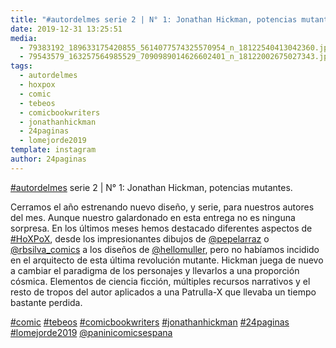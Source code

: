 ```yaml
---
title: "#autordelmes serie 2 | N° 1: Jonathan Hickman, potencias mutantes"
date: 2019-12-31 13:25:51
media: 
  - 79383192_189633175420855_5614077574325570954_n_18122540413042360.jpg
  - 79543579_163257564985529_7090989014626602401_n_18122002675027343.jpg
tags: 
  - autordelmes
  - hoxpox
  - comic
  - tebeos
  - comicbookwriters
  - jonathanhickman
  - 24paginas
  - lomejorde2019
template: instagram
author: 24paginas
---
```


[#autordelmes](/tags/autordelmes) serie 2 | N° 1: Jonathan Hickman, potencias mutantes.


Cerramos el año estrenando nuevo diseño, y serie, para nuestros autores del mes. Aunque nuestro galardonado en esta entrega no es ninguna sorpresa. En los últimos meses hemos destacado diferentes aspectos de [#HoXPoX](/tags/hoxpox), desde los impresionantes dibujos de [@pepelarraz](https://instagram.com/pepelarraz) o [@rbsilva_comics](https://instagram.com/rbsilva_comics) a los diseños de [@hellomuller](https://instagram.com/hellomuller), pero no habíamos incidido en el arquitecto de esta última revolución mutante. Hickman juega de nuevo a cambiar el paradigma de los personajes y llevarlos a una proporción cósmica. Elementos de ciencia ficción, múltiples recursos narrativos y el resto de tropos del autor aplicados a una Patrulla-X que llevaba un tiempo bastante perdida.






[#comic](/tags/comic) [#tebeos](/tags/tebeos) [#comicbookwriters](/tags/comicbookwriters) [#jonathanhickman](/tags/jonathanhickman) [#24paginas](/tags/24paginas) [#lomejorde2019](/tags/lomejorde2019) [@paninicomicsespana](https://instagram.com/paninicomicsespana)
